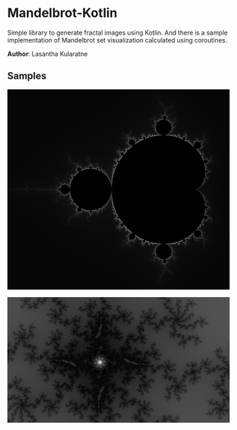 # Mandelbrot-Kotlin
Simple library to generate fractal images using Kotlin. And there is a sample implementation of Mandelbrot set visualization calculated using coroutines.

**Author**: Lasantha Kularatne

## Samples
![1920 x 1080](/samples/1554616566994.png)

![1920 x 1080](/samples/1554660083734.png)
